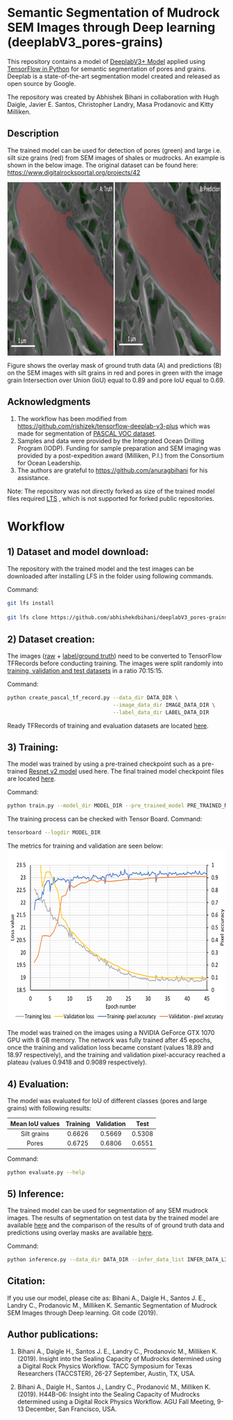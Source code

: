# Semantic Segmentation of Mudrock SEM Images through Deep learning (deeplabV3_pores-grains)

This repository contains a model of [DeeplabV3+ Model](https://arxiv.org/abs/1802.02611) applied using [TensorFlow in Python](https://github.com/tensorflow/models/tree/master/research/deeplab) for semantic segmentation of pores and grains. Deeplab is a state-of-the-art segmentation model created and released as open source by Google.

The repository was created by Abhishek Bihani in collaboration with Hugh Daigle, Javier E. Santos, Christopher Landry, Masa Prodanovic and Kitty Milliken.

## Description
The trained model can be used for detection of pores (green) and large i.e. silt size grains (red) from SEM images of shales or mudrocks. An example is shown in the below image. The original dataset can be found here: https://www.digitalrocksportal.org/projects/42

<img src="https://github.com/abhishekdbihani/deeplabV3_pores-grains/blob/master/images/sem_sample1.1.png" align="middle" width="800" height="400" alt="SEM image: pores and grains" >

Figure shows the overlay mask of ground truth data (A) and predictions (B) on the SEM images with silt grains in red and pores in green with the image grain Intersection over Union (IoU) equal to 0.89 and pore IoU equal to 0.69.

## Acknowledgments
1) The workflow has been modified from https://github.com/rishizek/tensorflow-deeplab-v3-plus which was made for segmentation of [PASCAL VOC dataset](http://host.robots.ox.ac.uk/pascal/VOC/).
2) Samples and data were provided by the Integrated Ocean Drilling Program (IODP). Funding for sample preparation and SEM imaging was provided by a post-expedition award (Milliken, P.I.) from the Consortium for Ocean Leadership.
3) The authors are grateful to https://github.com/anuragbihani for his assistance.

Note: The repository was not directly forked as size of the trained model files required [LTS](https://git-lfs.github.com/) , which is not supported for forked public repositories. 

# Workflow

## 1) Dataset and model download:
The repository with the trained model and the test images can be downloaded after installing LFS in the folder using following commands. 

Command:
```bash
git lfs install

git lfs clone https://github.com/abhishekdbihani/deeplabV3_pores-grains                                                                                                
```

## 2) Dataset creation: 
The images ([raw](https://github.com/abhishekdbihani/deeplabV3_pores-grains/tree/master/dataset/data/JPEGImages) + [label/ground truth](https://github.com/abhishekdbihani/deeplabV3_pores-grains/tree/master/dataset/data/SegmentationClassRaw)) need to be converted to TensorFlow TFRecords before conducting training. The images were split randomly into [training, validation and test datasets](https://github.com/abhishekdbihani/deeplabV3_pores-grains/tree/master/dataset/data) in a ratio 70:15:15.

Command:
```bash
python create_pascal_tf_record.py --data_dir DATA_DIR \
                                  --image_data_dir IMAGE_DATA_DIR \
                                  --label_data_dir LABEL_DATA_DIR
```
Ready TFRecords of training and evaluation datasets are located [here](https://github.com/abhishekdbihani/deeplabV3_pores-grains/tree/master/dataset/tfrecord).

## 3) Training: 
The model was trained by using a pre-trained checkpoint such as a pre-trained [Resnet v2 model](http://download.tensorflow.org/models/resnet_v2_101_2017_04_14.tar.gz) used here. The final trained model checkpoint files are located [here](https://github.com/abhishekdbihani/deeplabV3_pores-grains/tree/master/dataset/model).

Command:
```bash
python train.py --model_dir MODEL_DIR --pre_trained_model PRE_TRAINED_MODEL
```

The training process can be checked with Tensor Board.
Command:
```bash
tensorboard --logdir MODEL_DIR
```
The metrics for training and validation are seen below:
<img src="https://github.com/abhishekdbihani/deeplabV3_pores-grains/blob/master/images/deeplab_metrics1.png" align="middle" width="600" height="400" alt="SEM image model: metrics" >

The model was trained on the images using a NVIDIA GeForce GTX 1070 GPU with 8 GB memory. The network was fully trained after 45 epochs, once the training and validation loss became constant (values 18.89 and 18.97 respectively), and the training and validation pixel-accuracy reached a plateau (values 0.9418 and 0.9089 respectively).

## 4) Evaluation:
The model was evaluated for IoU of different classes (pores and large grains) with following results:


| Mean IoU values  | Training | Validation |  Test  |
|:----------------:|:--------:|:----------:|:-------:
| Silt grains      |  0.6626  |  0.5669    | 0.5308
| Pores            |  0.6725  |  0.6806    | 0.6551  

Command:

```bash
python evaluate.py --help
```

## 5) Inference:
The trained model can be used for segmentation of any SEM mudrock images. The results of segmentation on test data by the trained model are available [here](https://github.com/abhishekdbihani/deeplabV3_pores-grains/tree/master/dataset/data/output_test) and the comparison of the results of of ground truth data and predictions using overlay masks are available [here](https://github.com/abhishekdbihani/deeplabV3_pores-grains/tree/master/dataset/data/masks_test). 

Command:
```bash
python inference.py --data_dir DATA_DIR --infer_data_list INFER_DATA_LIST --model_dir MODEL_DIR 
```
## Citation:

If you use our model, please cite as:
Bihani A., Daigle H., Santos J. E., Landry C., Prodanovic M., Milliken K. Semantic Segmentation of Mudrock SEM Images through Deep learning. Git code (2019).

## Author publications:

1) Bihani A., Daigle H., Santos J. E., Landry C., Prodanovic M., Milliken K. (2019). Insight into the Sealing Capacity of Mudrocks determined using a Digital Rock Physics Workflow. TACC Symposium for Texas Researchers (TACCSTER), 26-27 September, Austin, TX, USA. 

2) Bihani A., Daigle H., Santos J., Landry C., Prodanović M., Milliken K. (2019). H44B-06: Insight into the Sealing Capacity of Mudrocks determined using a Digital Rock Physics Workflow. AGU Fall Meeting, 9-13 December, San Francisco, USA.
